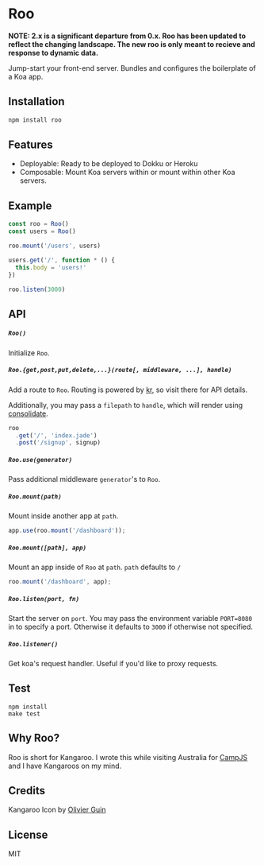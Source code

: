 
# Roo

  **NOTE: 2.x is a significant departure from 0.x. Roo has been updated to reflect the changing landscape. The new roo is only meant to recieve and response to dynamic data.**

  Jump-start your front-end server. Bundles and configures the boilerplate of a Koa app.

## Installation

```sh
npm install roo
```

## Features

  * Deployable: Ready to be deployed to Dokku or Heroku
  * Composable: Mount Koa servers within or mount within other Koa servers.

## Example

```js
const roo = Roo()
const users = Roo()

roo.mount('/users', users)

users.get('/', function * () {
  this.body = 'users!'
})

roo.listen(3000)
```

## API

##### `Roo()`

Initialize `Roo`.

##### `Roo.{get,post,put,delete,...}(route[, middleware, ...], handle)`

Add a route to `Roo`. Routing is powered by [kr](https://github.com/lapwinglabs/kr), so visit there for API details.

Additionally, you may pass a `filepath` to `handle`, which will render using [consolidate](https://github.com/tj/consolidate.js).

```js
roo
  .get('/', 'index.jade')
  .post('/signup', signup)
```

##### `Roo.use(generator)`

Pass additional middleware `generator`'s to `Roo`.

##### `Roo.mount(path)`

Mount inside another app at `path`.

```js
app.use(roo.mount('/dashboard'));
```

##### `Roo.mount([path], app)`

Mount an app inside of `Roo` at `path`. `path` defaults to `/`

```js
roo.mount('/dashboard', app);
```

##### `Roo.listen(port, fn)`

Start the server on `port`. You may pass the environment variable `PORT=8080` in to specify a port. Otherwise it defaults to `3000` if otherwise not specified.

##### `Roo.listener()`

Get koa's request handler. Useful if you'd like to proxy requests.

## Test

```
npm install
make test
```

## Why Roo?

Roo is short for Kangaroo. I wrote this while visiting Australia for [CampJS](http://campjs.com) and I have Kangaroos on my mind.

## Credits

Kangaroo Icon by [Olivier Guin](http://thenounproject.com/olivierguin)

## License

MIT

